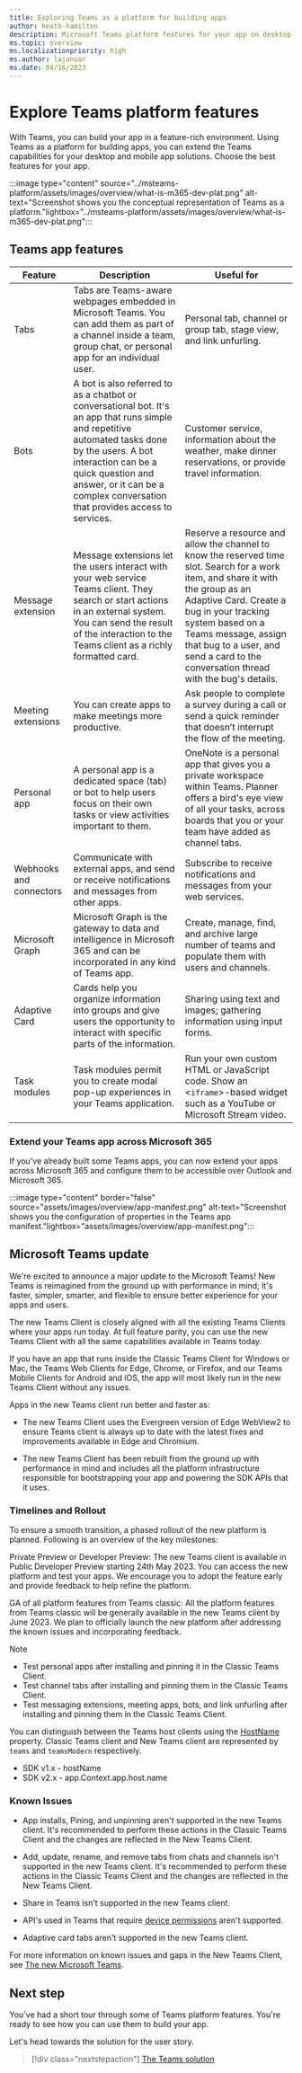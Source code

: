 ```yaml
---
title: Exploring Teams as a platform for building apps
author: heath-hamilton
description: Microsoft Teams platform features for your app on desktop and mobile. Tabs, bots, messaging extension, webhook, connectors, Microsoft Graph, or Adaptive Cards.
ms.topic: overview
ms.localizationpriority: high
ms.author: lajanuar
ms.date: 04/16/2023
---
```

# Explore Teams platform features

With Teams, you can build your app in a feature-rich environment. Using Teams as a platform for building apps, you can extend the Teams capabilities for your desktop and mobile app solutions. Choose the best features for your app.

:::image type="content" source="../msteams-platform/assets/images/overview/what-is-m365-dev-plat.png" alt-text="Screenshot shows you the conceptual representation of Teams as a platform."lightbox="../msteams-platform/assets/images/overview/what-is-m365-dev-plat.png":::

## Teams app features

| Feature | Description | Useful for |
| --- | --- | --- |
|Tabs | Tabs are Teams-aware webpages embedded in Microsoft Teams. You can add them as part of a channel inside a team, group chat, or personal app for an individual user. | Personal tab, channel or group tab, stage view, and link unfurling. |
| Bots | A bot is also referred to as a chatbot or conversational bot. It's an app that runs simple and repetitive automated tasks done by the users. A bot interaction can be a quick question and answer, or it can be a complex conversation that provides access to services. | Customer service, information about the weather, make dinner reservations, or provide travel information. |
| Message extension | Message extensions let the users interact with your web service Teams client. They search or start actions in an external system. You can send the result of the interaction to the Teams client as a richly formatted card. | Reserve a resource and allow the channel to know the reserved time slot. Search for a work item, and share it with the group as an Adaptive Card. Create a bug in your tracking system based on a Teams message, assign that bug to a user, and send a card to the conversation thread with the bug's details. |
|Meeting extensions | You can create apps to make meetings more productive. | Ask people to complete a survey during a call or send a quick reminder that doesn’t interrupt the flow of the meeting. |
| Personal app | A personal app is a dedicated space (tab) or bot to help users focus on their own tasks or view activities important to them. | OneNote is a personal app that gives you a private workspace within Teams. Planner offers a bird's eye view of all your tasks, across boards that you or your team have added as channel tabs. |
| Webhooks and connectors | Communicate with external apps, and send or receive notifications and messages from other apps. | Subscribe to receive notifications and messages from your web services. |
| Microsoft Graph | Microsoft Graph is the gateway to data and intelligence in Microsoft 365 and can be incorporated in any kind of Teams app. | Create, manage, find, and archive large number of teams and populate them with users and channels. |
| Adaptive Card | Cards help you organize information into groups and give users the opportunity to interact with specific parts of the information. | Sharing using text and images; gathering information using input forms. |
| Task modules | Task modules permit you to create modal pop-up experiences in your Teams application. | Run your own custom HTML or JavaScript code. Show an <`iframe`>-based widget such as a YouTube or Microsoft Stream video. |

### Extend your Teams app across Microsoft 365

If you've already built some Teams apps, you can now extend your apps across Microsoft 365 and configure them to be accessible over Outlook and Microsoft 365.

:::image type="content" border="false" source="assets/images/overview/app-manifest.png" alt-text="Screenshot shows you the configuration of properties in the Teams app manifest."lightbox="assets/images/overview/app-manifest.png":::

## Microsoft Teams update

We're excited to announce a major update to the Microsoft Teams! New Teams is reimagined from the ground up with performance in mind; it's faster, simpler, smarter, and flexible to ensure better experience for your apps and users.

The new Teams Client is closely aligned with all the existing Teams Clients where your apps run today. At full feature parity, you can use the new Teams Client with all the same capabilities available in Teams today.

If you have an app that runs inside the Classic Teams Client for Windows or Mac, the Teams Web Clients for Edge, Chrome, or Firefox, and our Teams Mobile Clients for Android and iOS, the app will most likely run in the new Teams Client without any issues.

Apps in the new Teams client run better and faster as:  

* The new Teams Client uses the Evergreen version of Edge WebView2 to ensure Teams client is always up to date with the latest fixes and improvements available in Edge and Chromium.

* The new Teams Client has been rebuilt from the ground up with performance in mind and includes all the platform infrastructure responsible for bootstrapping your app and powering the SDK APIs that it uses.  

### Timelines and Rollout

To ensure a smooth transition, a phased rollout of the new platform is planned. Following is an overview of the key milestones:

Private Preview or Developer Preview: The new Teams client is available in Public Developer Preview starting 24th May 2023. You can access the new platform and test your apps. We encourage you to adopt the feature early and provide feedback to help refine the platform.

GA of all platform features from Teams classic: All the platform features from Teams classic will be generally available in the new Teams client by June 2023. We plan to officially launch the new platform after addressing the known issues and incorporating feedback.

> [!NOTE]
>
> * Test personal apps after installing and pinning it in the Classic Teams Client.
> * Test channel tabs after installing and pinning them in the Classic Teams Client.
> * Test messaging extensions, meeting apps, bots, and link unfurling after installing and pinning them in the Classic Teams Client.

You can distinguish between the Teams host clients using the [HostName](/javascript/api/@microsoft/teams-js/hostname?view=msteams-client-js-latest&preserve-view=true) property. Classic Teams client and New Teams client are represented by `teams` and `teamsModern` respectively.

* SDK v1.x - hostName
* SDK v2.x - app.Context.app.host.name

### Known Issues

* App installs, Pining, and unpinning aren't supported in the new Teams client. It's recommended to perform these actions in the Classic Teams Client and the changes are reflected in the New Teams Client.

* Add, update, rename, and remove tabs from chats and channels isn't supported in the new Teams client. It's recommended to perform these actions in the Classic Teams Client and the changes are reflected in the New Teams Client.

* Share in Teams isn't supported in the new Teams client.

* API's used in Teams that require [device permissions](concepts/device-capabilities/native-device-permissions.md) aren't supported.

* Adaptive card tabs aren't supported in the new Teams client.

For more information on known issues and gaps in the New Teams Client, see [The new Microsoft Teams](/microsoftteams/new-teams-desktop-admin?tabs=teams-admin-center#known-issues).

## Next step

You've had a short tour through some of Teams platform features. You're ready to see how you can use them to build your app.

Let's head towards the solution for the user story.

> [!div class="nextstepaction"]
> [The Teams solution](overview-solution.md)
